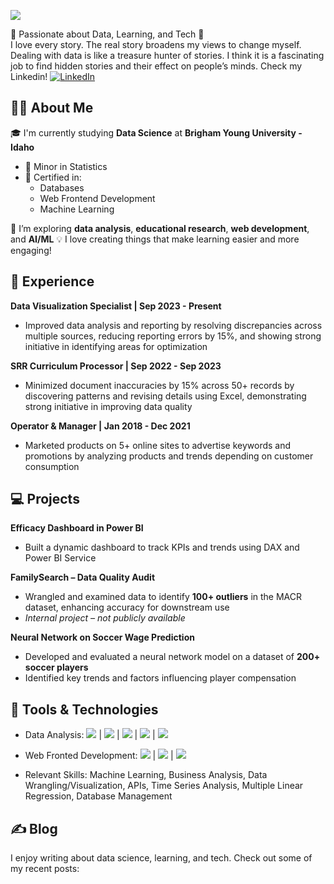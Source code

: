 ![](banner.jpg)

🌟 Passionate about Data, Learning, and Tech 🌟</br>
I love every story. The real story broadens my views to change myself. Dealing with data is like a treasure hunter of stories. I think it is a fascinating job to find hidden stories and their effect on people’s minds. Check my Linkedin!
<a href="https://www.linkedin.com/in/gakyeong-bae">![LinkedIn](https://img.shields.io/badge/LinkedIn-0077B5?style=for-the-badge&logo=linkedin&logoColor=white)</a> 

## 👨‍💻 About Me

🎓 I'm currently studying **Data Science** at **Brigham Young University - Idaho**  
- 🏅 Minor in Statistics  
- 📜 Certified in:
  - Databases
  - Web Frontend Development
  - Machine Learning

🌱 I’m exploring **data analysis**, **educational research**, **web development**, and **AI/ML** 
💡 I love creating things that make learning easier and more engaging!


## 💼 Experience 
**Data Visualization Specialist | Sep 2023 - Present**
- Improved data analysis and reporting by resolving discrepancies across multiple sources, reducing reporting errors by 15%, and showing strong initiative in identifying areas for optimization

**SRR Curriculum Processor | Sep 2022 - Sep 2023**
- Minimized document inaccuracies by 15% across 50+ records by discovering patterns and revising details using Excel, demonstrating strong initiative in improving data quality

**Operator & Manager | Jan 2018 - Dec 2021**
- Marketed products on 5+ online sites to advertise keywords and promotions by analyzing products and trends depending on customer consumption

## 💻 Projects

**Efficacy Dashboard in Power BI**  
- Built a dynamic dashboard to track KPIs and trends using DAX and Power BI Service

**FamilySearch – Data Quality Audit**  
- Wrangled and examined data to identify **100+ outliers** in the MACR dataset, enhancing accuracy for downstream use  
- *Internal project – not publicly available*

**Neural Network on Soccer Wage Prediction**  
- Developed and evaluated a neural network model on a dataset of **200+ soccer players**  
- Identified key trends and factors influencing player compensation



## 🔧 Tools & Technologies
  * Data Analysis: <img src="https://img.shields.io/badge/Python-3776AB?style=flat&logo=python&logoColor=white" /> | <img src="https://img.shields.io/badge/R-276DC3?style=flat&logo=r&logoColor=white" /> | <img src="https://img.shields.io/badge/Power%20BI-F2C811?style=flat&logo=power-bi&logoColor=black" /> | <img src="https://img.shields.io/badge/SQL-4479A1?style=flat&logo=postgresql&logoColor=white" /> | <img src="https://img.shields.io/badge/Git-F05032?style=flat&logo=git&logoColor=white" />
  * Web Fronted Development: <img src="https://img.shields.io/badge/JavaScript-F7DF1E?style=flat&logo=javascript&logoColor=black" /> | <img src="https://img.shields.io/badge/HTML5-E34F26?style=flat&logo=html5&logoColor=white" /> | <img src="https://img.shields.io/badge/CSS3-1572B6?style=flat&logo=css3&logoColor=white" /> 
  

* Relevant Skills: Machine Learning, Business Analysis, Data Wrangling/Visualization, APIs, Time Series Analysis, Multiple Linear Regression, Database Management

## ✍️ Blog

I enjoy writing about data science, learning, and tech. Check out some of my recent posts:

<!-- -**[How I Detected Outliers in a Real Dataset](https://yourblog.com/outlier-detection)**  
  A breakdown of how I cleaned and analyzed MACR data for a real-world quality audit. -->
